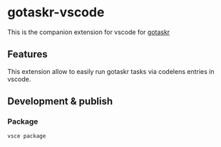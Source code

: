 # gotaskr-vscode

This is the companion extension for vscode for [gotaskr](https://github.com/Roemer/gotaskr)

## Features

This extension allow to easily run gotaskr tasks via codelens entries in vscode.

## Development & publish

### Package
```
vsce package
```
